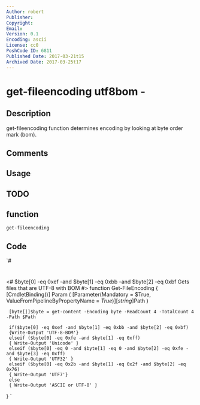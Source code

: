 ```yaml
---
Author: robert
Publisher: 
Copyright: 
Email: 
Version: 0.1
Encoding: ascii
License: cc0
PoshCode ID: 6811
Published Date: 2017-03-21t15
Archived Date: 2017-03-25t17
---
```


# get-fileencoding utf8bom - 

## Description

get-fileencoding function determines encoding by looking at byte order mark (bom).

## Comments



## Usage



## TODO



## function

`get-fileencoding`

## Code

`#
 #
 <#
  $byte[0] -eq 0xef -and $byte[1] -eq 0xbb -and $byte[2] -eq 0xbf Gets files that are UTF-8 with BOM
 #>
 function Get-FileEncoding
 {
     [CmdletBinding()] Param (
      [Parameter(Mandatory = $True, ValueFromPipelineByPropertyName = $True)] [string]$Path
     )
 
     [byte[]]$byte = get-content -Encoding byte -ReadCount 4 -TotalCount 4 -Path $Path
 
     if($byte[0] -eq 0xef -and $byte[1] -eq 0xbb -and $byte[2] -eq 0xbf)
     {Write-Output 'UTF-8-BOM'}
     elseif ($byte[0] -eq 0xfe -and $byte[1] -eq 0xff)
     { Write-Output 'Unicode' }
     elseif ($byte[0] -eq 0 -and $byte[1] -eq 0 -and $byte[2] -eq 0xfe -and $byte[3] -eq 0xff)
     { Write-Output 'UTF32' }
     elseif ($byte[0] -eq 0x2b -and $byte[1] -eq 0x2f -and $byte[2] -eq 0x76)
     { Write-Output 'UTF7'}
     else
     { Write-Output 'ASCII or UTF-8' }
 }
`

